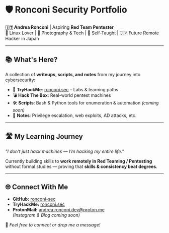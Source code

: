# 🛡️ Ronconi Security Portfolio  

**🇮🇹 Andrea Ronconi** | Aspiring **Red Team Pentester**  
🐧 Linux Lover | 📸 Photography & Tech | 🧠 Self-Taught | 🇯🇵 Future Remote Hacker in Japan  

---

## 📚 What's Here?  
A collection of **writeups, scripts, and notes** from my journey into cybersecurity:  

- 🧠 **TryHackMe**: [ronconi.sec](https://tryhackme.com/p/ronconi.sec) – Labs & learning paths  
- 💣 **Hack The Box**: Real-world pentest machines 
- 🛠️ **Scripts**: Bash & Python tools for enumeration & automation *(coming soon)*  
- 📝 **Notes**: Privilege escalation, web exploits, AD attacks, etc.  

---

## 🛣️ My Learning Journey  
*"I don’t just hack machines — I’m hacking my entire life."*  

Currently building skills to **work remotely in Red Teaming / Pentesting** without formal studies — proving that **skills & consistency beat degrees**.  

---

## 🌐 Connect With Me  
- **GitHub:** [ronconi-sec](https://github.com/ronconi-sec)  
- **TryHackMe:** [ronconi.sec](https://tryhackme.com/p/ronconi.sec)  
- **ProtonMail:** [andrea.ronconi.dev@proton.me](mailto:andrea.ronconi.dev@proton.me)  
*(Instagram & Blog coming soon)*  

💬 *Feel free to connect or drop me a message!*  
